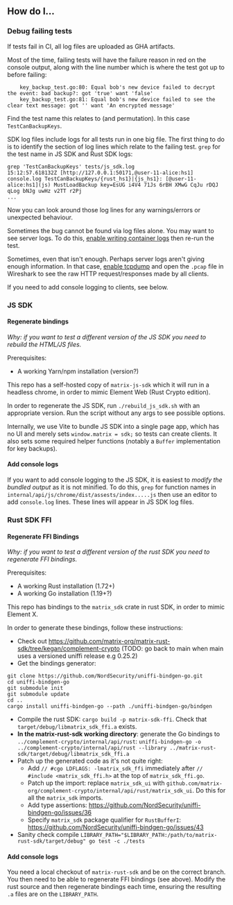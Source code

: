 ## How do I...

### Debug failing tests

If tests fail in CI, all log files are uploaded as GHA artifacts.

Most of the time, failing tests will have the failure reason in red on the console output, along with the line number which is where the test got up to before failing:
```
    key_backup_test.go:80: Equal bob's new device failed to decrypt the event: bad backup?: got 'true' want 'false'
    key_backup_test.go:81: Equal bob's new device failed to see the clear text message: got '' want 'An encrypted message'
```
Find the test name this relates to (and permutation). In this case `TestCanBackupKeys`.

SDK log files include logs for all tests run in one big file. The first thing to do is to identify the section of log lines which relate to the failing test. `grep` for the test name in JS SDK and Rust SDK logs:
```
grep 'TestCanBackupKeys' tests/js_sdk.log 
15:12:57.618132Z [http://127.0.0.1:50171,@user-11-alice:hs1] console.log TestCanBackupKeys/{rust_hs1}|{js_hs1}: [@user-11-alice:hs1](js) MustLoadBackup key=EsUG i4V4 71Js 6rBH XMwG CqJu rDQJ qLog bNJg uwHz v2TT r2Pj
...
```
Now you can look around those log lines for any warnings/errors or unexpected behaviour.

Sometimes the bug cannot be found via log files alone. You may want to see server logs. To do this, [enable writing container logs](https://github.com/matrix-org/complement-crypto/blob/main/ENVIRONMENT.md#complement_crypto_write_container_logs) then re-run the test. 

Sometimes, even that isn't enough. Perhaps server logs aren't giving enough information. In that case, [enable tcpdump](https://github.com/matrix-org/complement-crypto/blob/main/ENVIRONMENT.md#complement_crypto_tcpdump) and open the `.pcap` file in Wireshark to see the raw HTTP request/responses made by all clients.

If you need to add console logging to clients, see below.


### JS SDK

#### Regenerate bindings
*Why: if you want to test a different version of the JS SDK you need to rebuild the HTML/JS files.*

Prerequisites:
 - A working Yarn/npm installation (version?)

This repo has a self-hosted copy of `matrix-js-sdk` which it will run in a headless chrome, in order to mimic Element Web (Rust Crypto edition).

In order to regenerate the JS SDK, run `./rebuild_js_sdk.sh` with an appropriate version. Run the script without any args to see possible options.

Internally, we use Vite to bundle JS SDK into a single page app, which has no UI and merely sets `window.matrix = sdk;` so tests can create clients. It also sets some required helper functions (notably a `Buffer` implementation for key backups).

#### Add console logs

If you want to add console logging to the JS SDK, it is easiest to _modify the bundled output_ as it is not minified. To do this, `grep` for function names in `internal/api/js/chrome/dist/assests/index.....js` then use an editor to add `console.log` lines. These lines will appear in JS SDK log files.

### Rust SDK FFI

#### Regenerate FFI Bindings
*Why: if you want to test a different version of the rust SDK you need to regenerate FFI bindings.*

Prerequisites:
 - A working Rust installation (1.72+)
 - A working Go installation (1.19+?)

This repo has bindings to the `matrix_sdk` crate in rust SDK, in order to mimic Element X.

In order to generate these bindings, follow these instructions:
- Check out https://github.com/matrix-org/matrix-rust-sdk/tree/kegan/complement-crypto (TODO: go back to main when
main uses a versioned uniffi release e.g 0.25.2)
- Get the bindings generator:
```
git clone https://github.com/NordSecurity/uniffi-bindgen-go.git
cd uniffi-bindgen-go
git submodule init
git submodule update
cd ..
cargo install uniffi-bindgen-go --path ./uniffi-bindgen-go/bindgen
```
- Compile the rust SDK: `cargo build -p matrix-sdk-ffi`. Check that `target/debug/libmatrix_sdk_ffi.a` exists.
- **In the matrix-rust-sdk working directory**: generate the Go bindings to `../complement-crypto/internal/api/rust`: `uniffi-bindgen-go -o ../complement-crypto/internal/api/rust --library ../matrix-rust-sdk/target/debug/libmatrix_sdk_ffi.a`
- Patch up the generated code as it's not quite right:
    * Add `// #cgo LDFLAGS: -lmatrix_sdk_ffi` immediately after `// #include <matrix_sdk_ffi.h>` at the top of `matrix_sdk_ffi.go`.
    * Patch up the import: replace `matrix_sdk_ui` with `github.com/matrix-org/complement-crypto/internal/api/rust/matrix_sdk_ui`. Do this for all the `matrix_sdk` imports.
    * Add type assertions: https://github.com/NordSecurity/uniffi-bindgen-go/issues/36
    * Specify `matrix_sdk` package qualifier for `RustBufferI`: https://github.com/NordSecurity/uniffi-bindgen-go/issues/43
- Sanity check compile `LIBRARY_PATH="$LIBRARY_PATH:/path/to/matrix-rust-sdk/target/debug" go test -c ./tests`

#### Add console logs

You need a local checkout of `matrix-rust-sdk` and be on the correct branch. You then need to be able to regenerate FFI bindings (see above). Modify the rust source and then regenerate bindings each time, ensuring the resulting `.a` files are on the `LIBRARY_PATH`.